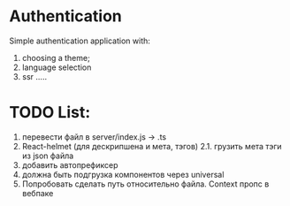 # Authentication
Simple authentication application with:
1. choosing a theme;
2. language selection
3. ssr .....


# TODO List:
1. перевести файл в server/index.js -> .ts
2. React-helmet (для дескрипшена и мета, тэгов)
2.1. грузить мета тэги из json файла
3. добавить автопрефиксер
4. должна быть подгрузка компонентов через universal
5. Попробовать сделать путь относительно файла. Context пропс в вебпаке